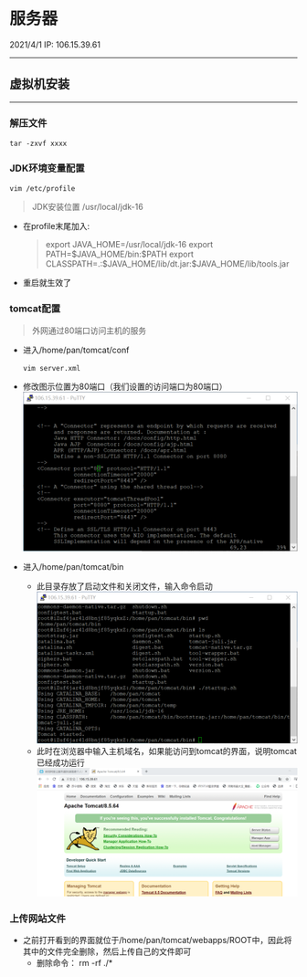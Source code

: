 # 服务器

2021/4/1
IP: 106.15.39.61

---



## 虚拟机安装

---
### 解压文件

```shell
tar -zxvf xxxx
```

### JDK环境变量配置
```shell
vim /etc/profile
```

> JDK安装位置
/usr/local/jdk-16

- 在profile末尾加入:
  > export JAVA_HOME=/usr/local/jdk-16
  export PATH=\$JAVA_HOME/bin:\$PATH
  export CLASSPATH=.:$JAVA_HOME/lib/dt.jar:\$JAVA_HOME/lib/tools.jar

- 重启就生效了

### tomcat配置
> 外网通过80端口访问主机的服务
- 进入/home/pan/tomcat/conf
  ```shell
  vim server.xml
  ```
- 修改图示位置为80端口（我们设置的访问端口为80端口）
  ![1](img/1.png)

- 进入/home/pan/tomcat/bin
  - 此目录存放了启动文件和关闭文件，输入命令启动
  ![2](img/2.png)
  - 此时在浏览器中输入主机域名，如果能访问到tomcat的界面，说明tomcat已经成功运行
  ![3](img/3.png)

### 上传网站文件
- 之前打开看到的界面就位于/home/pan/tomcat/webapps/ROOT中，因此将其中的文件完全删除，然后上传自己的文件即可
  -  删除命令： rm -rf ./*